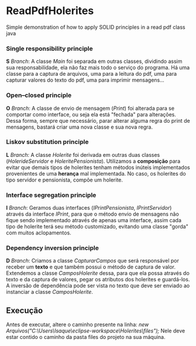 # ReadPdfHolerites
Simple demonstration of how to apply SOLID principles in a read pdf class java

### Single responsibility principle
**S** *Branch*: A classe *Main* foi separada em outras classes, dividindo assim sua responsabilidade, ela não faz mais todo o serviço do programa. Há uma classe para a captura de arquivos, uma para a leitura do pdf, uma para capturar valores do texto do pdf, uma para imprimir mensagens...
### Open–closed principle
**O** *Branch*: A classe de envio de mensagem (*Print*) foi alterada para se comportar como interface, ou seja ela está "fechada" para alterações. Dessa forma, sempre que necessário, parar alterar alguma regra do print de mensagens, bastará criar uma nova classe e sua nova regra.
### Liskov substitution principle
**L** *Branch*: A classe *Holerite* foi derivada em outras duas classes (*HolerideServidor* e *HoleritePensionista*). Utilizamos a **composição** para evitar que demais tipos de holerites tenham métodos inúteis implementados provenientes de uma **herança** mal implementada. No caso, os holerites do tipo servidor e pensionista, compõe um holerite.
### Interface segregation principle
**I** *Branch*: Geramos duas interfaces (*IPrintPensionista*, *IPrintServidor*) através da interface *IPrint*, para que o método envio de mensagens não fique sendo implementado através de apenas uma interface, assim cada tipo de holerite terá seu método customizado, evitando uma classe "gorda" com muitos aclopamentos.
### Dependency inversion principle
**D** *Branch*: Criamos a classe *CapturarCampos* que será responsável por receber um **texto** e que também possui o método de captura de valor. Extendemos a classe *CamposHolerite* dessa, para que ela possa através do texto e da captura de valores, pegar os atributos dos holerites e guardá-los. A inversão de dependência pode ser vista no texto que deve ser enviado ao instanciar a classe *CamposHolerite*.

## Execução
Antes de executar, altere o caminho presente na linha:
*new Arquivos("C:\\Users\\Isaque\\eclipse-workspace\\Holerites\\files");*
Nele deve estar contido o caminho da pasta files do projeto na sua máquina.
